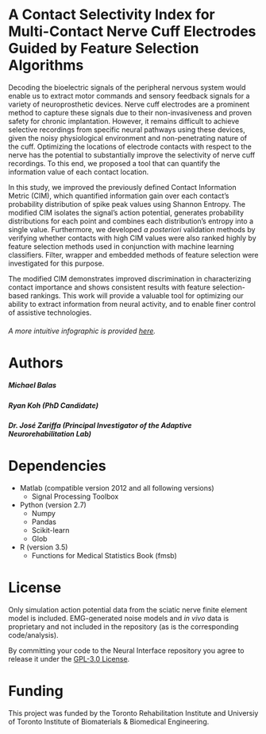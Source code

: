 # A Contact Selectivity Index for Multi-Contact Nerve Cuff Electrodes Guided by Feature Selection Algorithms
Decoding the bioelectric signals of the peripheral nervous system would enable us to extract motor commands and sensory feedback signals for a variety of neuroprosthetic devices. Nerve cuff electrodes are a prominent method to capture these signals due to their non-invasiveness and proven safety for chronic implantation. However, it remains difficult to achieve selective recordings from specific neural pathways using these devices, given the noisy physiological environment and non-penetrating nature of the cuff. Optimizing the locations of electrode contacts with respect to the nerve has the potential to substantially improve the selectivity of nerve cuff recordings. To this end, we proposed a tool that can quantify the information value of each contact location.

In this study, we improved the previously defined Contact Information Metric (CIM), which quantified information gain over each contact’s probability distribution of spike peak values using Shannon Entropy. The modified CIM isolates the signal’s action potential, generates probability distributions for each point and combines each distribution’s entropy into a single value. Furthermore, we developed *a posteriori* validation methods by verifying whether contacts with high CIM values were also ranked highly by feature selection methods used in conjunction with machine learning classifiers. Filter, wrapper and embedded methods of feature selection were investigated for this purpose.

The modified CIM demonstrates improved discrimination in characterizing contact importance and shows consistent results with feature selection-based rankings. This work will provide a valuable tool for optimizing our ability to extract information from neural activity, and to enable finer control of assistive technologies.
 
###### A more intuitive infographic is provided [here](Poster.pdf). 

# Authors
##### Michael Balas
##### Ryan Koh (PhD Candidate)
##### Dr. José Zariffa (Principal Investigator of the Adaptive Neurorehabilitation Lab)

# Dependencies
- Matlab (compatible version 2012 and all following versions)
    - Signal Processing Toolbox
- Python (version 2.7)
  - Numpy
  - Pandas
  - Scikit-learn
  - Glob
- R (version 3.5)
  - Functions for Medical Statistics Book (fmsb)

# License
Only simulation action potential data from the sciatic nerve finite element model is included. EMG-generated noise models and *in vivo* data is proprietary and not included in the repository (as is the corresponding code/analysis). 

By committing your code to the Neural Interface repository you agree to release it under the [GPL-3.0 License](LICENSE).



# Funding
This project was funded by the Toronto Rehabilitation Institute and Universiy of Toronto Institute of Biomaterials & Biomedical Engineering.  
